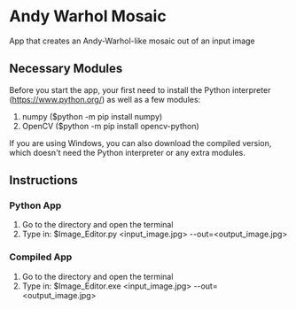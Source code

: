 # Andy Warhol Mosaic
App that creates an Andy-Warhol-like mosaic out of an input image

## Necessary Modules
Before you start the app, your first need to install the Python interpreter (https://www.python.org/) as well as a few modules:

1. numpy ($python -m pip install numpy)
2. OpenCV ($python -m pip install opencv-python)

If you are using Windows, you can also download the compiled version, which doesn't need the Python interpreter or any extra modules.

## Instructions
### Python App
1. Go to the directory and open the terminal
2. Type in: $Image_Editor.py <input_image.jpg> --out=<output_image.jpg>

### Compiled App
1. Go to the directory and open the terminal
2. Type in: $Image_Editor.exe <input_image.jpg> --out=<output_image.jpg>
